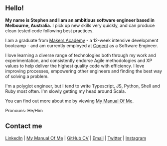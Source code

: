 ## Hello!

**My name is Stephen and I am an ambitious software engineer based in Melbourne, Australia.** I pick up new skills very quickly, and can produce clean tested code following best practices.

I am a graduate from [Makers Academy](http://www.makersacademy.com) - a 12-week intensive development bootcamp - and am currently employed at [Cogent](https://cogent.co/) as a Software Engineer.

I love learning a diverse range of technologies both through my work and experimentation, and consistently endorse Agile methodologies and XP values to help deliver the highest quality code with efficiency. I love improving processes, empowering other engineers and finding the best way of solving a problem.

I'm a polyglot engineer, but I tend to write Typescript, JS, Python, Shell and Ruby most often. I'm slowly getting my head around Scala.

You can find out more about me by viewing [My Manual Of Me](https://github.com/stephengeller/user_manual_for_me).

Pronouns: He/Him

## Contact me

[LinkedIn](https://www.linkedin.com/in/stephen-geller/) | [My Manual Of Me](https://github.com/stephengeller/user_manual_for_me) | [GitHub CV](https://github.com/stephengeller/CV/blob/master/README.md) | [Email](mailto:stephen@geller.dev?subject=[GitHub]) | [Twitter](https://twitter.com/_stephengeller) | [Instagram](https://www.instagram.com/stephengeorgebaker/)

